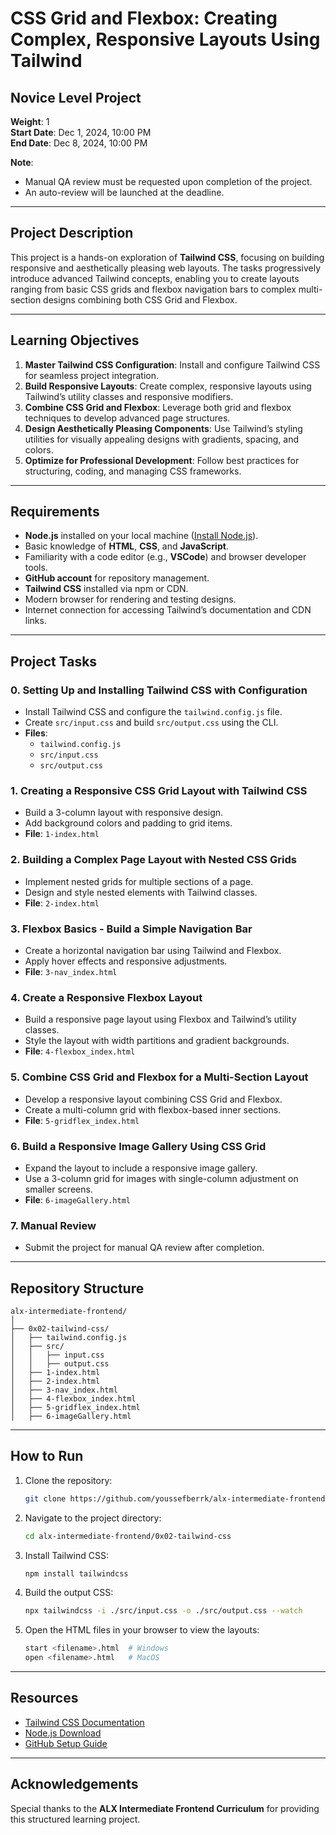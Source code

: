 
# CSS Grid and Flexbox: Creating Complex, Responsive Layouts Using Tailwind

## Novice Level Project
**Weight**: 1  
**Start Date**: Dec 1, 2024, 10:00 PM  
**End Date**: Dec 8, 2024, 10:00 PM  

**Note**:  
- Manual QA review must be requested upon completion of the project.  
- An auto-review will be launched at the deadline.  

---

## **Project Description**
This project is a hands-on exploration of **Tailwind CSS**, focusing on building responsive and aesthetically pleasing web layouts. The tasks progressively introduce advanced Tailwind concepts, enabling you to create layouts ranging from basic CSS grids and flexbox navigation bars to complex multi-section designs combining both CSS Grid and Flexbox.

---

## **Learning Objectives**
1. **Master Tailwind CSS Configuration**: Install and configure Tailwind CSS for seamless project integration.
2. **Build Responsive Layouts**: Create complex, responsive layouts using Tailwind’s utility classes and responsive modifiers.
3. **Combine CSS Grid and Flexbox**: Leverage both grid and flexbox techniques to develop advanced page structures.
4. **Design Aesthetically Pleasing Components**: Use Tailwind’s styling utilities for visually appealing designs with gradients, spacing, and colors.
5. **Optimize for Professional Development**: Follow best practices for structuring, coding, and managing CSS frameworks.

---

## **Requirements**
- **Node.js** installed on your local machine ([Install Node.js](https://nodejs.org/)).
- Basic knowledge of **HTML**, **CSS**, and **JavaScript**.
- Familiarity with a code editor (e.g., **VSCode**) and browser developer tools.
- **GitHub account** for repository management.
- **Tailwind CSS** installed via npm or CDN.
- Modern browser for rendering and testing designs.
- Internet connection for accessing Tailwind’s documentation and CDN links.

---

## **Project Tasks**
### 0. **Setting Up and Installing Tailwind CSS with Configuration**
- Install Tailwind CSS and configure the `tailwind.config.js` file.
- Create `src/input.css` and build `src/output.css` using the CLI.
- **Files**:
  - `tailwind.config.js`
  - `src/input.css`
  - `src/output.css`

### 1. **Creating a Responsive CSS Grid Layout with Tailwind CSS**
- Build a 3-column layout with responsive design.
- Add background colors and padding to grid items.
- **File**: `1-index.html`

### 2. **Building a Complex Page Layout with Nested CSS Grids**
- Implement nested grids for multiple sections of a page.
- Design and style nested elements with Tailwind classes.
- **File**: `2-index.html`

### 3. **Flexbox Basics - Build a Simple Navigation Bar**
- Create a horizontal navigation bar using Tailwind and Flexbox.
- Apply hover effects and responsive adjustments.
- **File**: `3-nav_index.html`

### 4. **Create a Responsive Flexbox Layout**
- Build a responsive page layout using Flexbox and Tailwind’s utility classes.
- Style the layout with width partitions and gradient backgrounds.
- **File**: `4-flexbox_index.html`

### 5. **Combine CSS Grid and Flexbox for a Multi-Section Layout**
- Develop a responsive layout combining CSS Grid and Flexbox.
- Create a multi-column grid with flexbox-based inner sections.
- **File**: `5-gridflex_index.html`

### 6. **Build a Responsive Image Gallery Using CSS Grid**
- Expand the layout to include a responsive image gallery.
- Use a 3-column grid for images with single-column adjustment on smaller screens.
- **File**: `6-imageGallery.html`

### 7. **Manual Review**
- Submit the project for manual QA review after completion.

---

## **Repository Structure**
```plaintext
alx-intermediate-frontend/
│
├── 0x02-tailwind-css/
│   ├── tailwind.config.js
│   ├── src/
│   │   ├── input.css
│   │   ├── output.css
│   ├── 1-index.html
│   ├── 2-index.html
│   ├── 3-nav_index.html
│   ├── 4-flexbox_index.html
│   ├── 5-gridflex_index.html
│   ├── 6-imageGallery.html
```

---

## **How to Run**
1. Clone the repository:
   ```bash
   git clone https://github.com/youssefberrk/alx-intermediate-frontend.git
   ```
2. Navigate to the project directory:
   ```bash
   cd alx-intermediate-frontend/0x02-tailwind-css
   ```
3. Install Tailwind CSS:
   ```bash
   npm install tailwindcss
   ```
4. Build the output CSS:
   ```bash
   npx tailwindcss -i ./src/input.css -o ./src/output.css --watch
   ```
5. Open the HTML files in your browser to view the layouts:
   ```bash
   start <filename>.html  # Windows
   open <filename>.html   # MacOS
   ```

---

## **Resources**
- [Tailwind CSS Documentation](https://tailwindcss.com/docs)
- [Node.js Download](https://nodejs.org/)
- [GitHub Setup Guide](https://docs.github.com/en/get-started)

--- 

## **Acknowledgements**
Special thanks to the **ALX Intermediate Frontend Curriculum** for providing this structured learning project.  
```                                                                                                             youssef Berrakouan.
